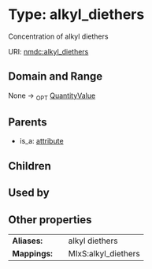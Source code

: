 
# Type: alkyl_diethers


Concentration of alkyl diethers

URI: [nmdc:alkyl_diethers](https://microbiomedata/meta/alkyl_diethers)


## Domain and Range

None ->  <sub>OPT</sub> [QuantityValue](QuantityValue.md)

## Parents

 *  is_a: [attribute](attribute.md)

## Children


## Used by


## Other properties

|  |  |  |
| --- | --- | --- |
| **Aliases:** | | alkyl diethers |
| **Mappings:** | | MIxS:alkyl_diethers |

